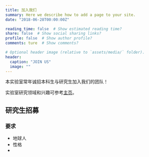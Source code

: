 ```yaml
---
title: 加入我们
summary: Here we describe how to add a page to your site.
date: "2018-06-28T00:00:00Z"

reading_time: false  # Show estimated reading time?
share: false  # Show social sharing links?
profile: false  # Show author profile?
comments: ture  # Show comments?

# Optional header image (relative to `assets/media/` folder).
header:
  caption: "JOIN US"
  image: ""
---
```


本实验室常年诚招本科生与研究生加入我们的团队！

实验室研究领域和兴趣可参考[主页](https://home.lwz.one/#about)。

## 研究生招募

### 要求
- 地球人
- 性格
- 
